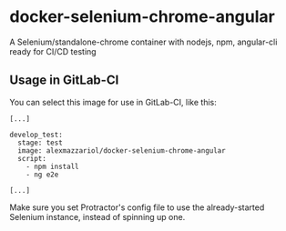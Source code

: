 # docker-selenium-chrome-angular
A Selenium/standalone-chrome container with nodejs, npm, angular-cli ready for CI/CD testing

## Usage in GitLab-CI
You can select this image for use in GitLab-CI, like this:
```
[...]

develop_test:
  stage: test
  image: alexmazzariol/docker-selenium-chrome-angular
  script:
    - npm install
    - ng e2e

[...]
```

Make sure you set Protractor's config file to use the already-started Selenium instance, instead of spinning up one.
